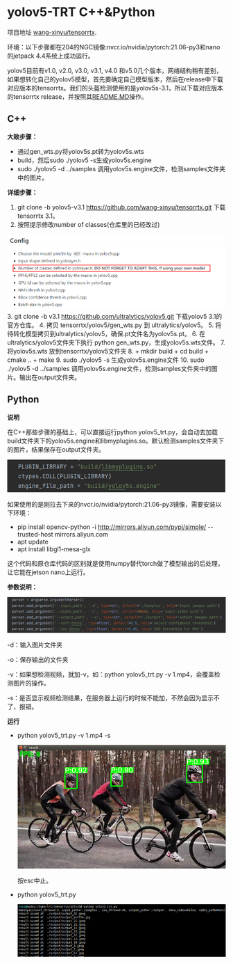 # yolov5-TRT C++&Python

项目地址 [wang-xinyu/tensorrtx](https://github.com/wang-xinyu/tensorrtx).

环境：以下步骤都在204的NGC镜像:nvcr.io/nvidia/pytorch:21.06-py3和nano 的jetpack 4.4系统上成功运行。

yolov5目前有v1.0, v2.0, v3.0, v3.1, v4.0 和v5.0几个版本，网络结构稍有差别，如果想转化自己的yolov5模型，首先要确定自己模型版本，然后在release中下载对应版本的tensorrtx。我们的头盔检测使用的是yolov5s-3.1，所以下载对应版本的tensorrtx release，并按照其[README.MD](https://github.com/wang-xinyu/tensorrtx/tree/yolov5-v3.1/yolov5)操作。

## C++

**大致步骤：**

+ 通过gen_wts.py将yolov5s.pt转为yolov5s.wts
+ build，然后sudo ./yolov5 -s生成yolov5s.engine
+ sudo ./yolov5 -d  ../samples 调用yolov5s.engine文件，检测samples文件夹中的图片。

**详细步骤：**
1. git clone -b yolov5-v3.1 https://github.com/wang-xinyu/tensorrtx.git 下载tensorrtx 3.1。
2. 按照提示修改number of classes(仓库里的已经改过)

 ![image-20210803093416144](images/image1.png)
3. git clone -b v3.1 https://github.com/ultralytics/yolov5.git 下载yolov5 3.1的官方仓库。
4. 拷贝 tensorrtx/yolov5/gen_wts.py 到 ultralytics/yolov5。
5. 将待转化模型拷贝到ultralytics/yolov5，确保.pt文件名为yolov5s.pt。
6. 在ultralytics/yolov5文件夹下执行 python gen_wts.py，生成yolov5s.wts文件。
7. 将yolov5s.wts 放到tensorrtx/yolov5文件夹
8. + mkdir build
    + cd build
    + cmake ..
    + make
9. sudo ./yolov5 -s 生成yolov5s.engine文件
10. sudo ./yolov5 -d  ../samples 调用yolov5s.engine文件，检测samples文件夹中的图片。输出在output文件夹。

## Python

**说明**

在C++那些步骤的基础上，可以直接运行python yolov5_trt.py，会自动去加载build文件夹下的yolov5s.engine和libmyplugins.so。默认检测samples文件夹下的图片，结果保存在output文件夹。

![image-20210804111258610](images/image-20210804111258610.png)

如果使用的是刚拉去下来的nvcr.io/nvidia/pytorch:21.06-py3镜像，需要安装以下环境：

+ pip install opencv-python -i http://mirrors.aliyun.com/pypi/simple/ --trusted-host mirrors.aliyun.com
+ apt update
+ apt install libgl1-mesa-glx

这个代码和原仓库代码的区别就是使用numpy替代torch做了模型输出的后处理，让它能在jetson nano上运行。

**参数说明：**

![image-20210804111639065](images/image-20210804111639065.png)

-d：输入图片文件夹

-o：保存输出的文件夹

-v：如果想检测视频，就加-v，如：python yolov5_trt.py -v 1.mp4，会覆盖检测图片的操作。

-s：是否显示视频检测结果，在服务器上运行的时候不能加，不然会因为显示不了，报错。

**运行**

+ python yolov5_trt.py -v 1.mp4 -s

  ![result.png](images/result.png)
  
  按esc中止。
  
+ python yolov5_trt.py

  ![image-20210804160817107](images/image-20210804160817107.png)

